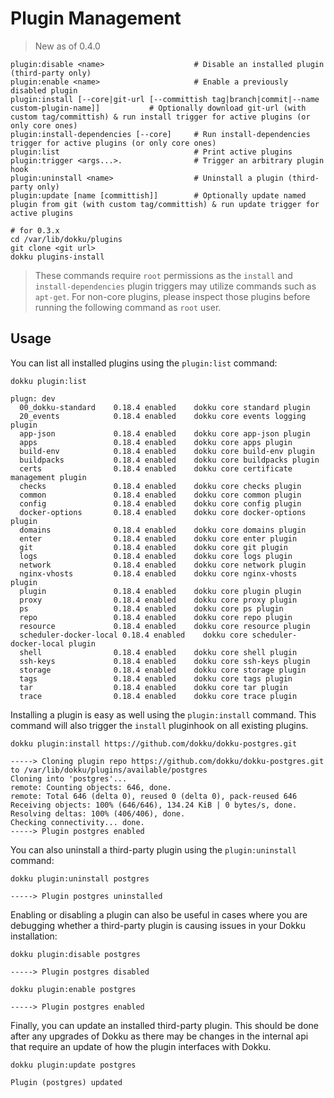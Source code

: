 # Plugin Management

> New as of 0.4.0

```
plugin:disable <name>                    # Disable an installed plugin (third-party only)
plugin:enable <name>                     # Enable a previously disabled plugin
plugin:install [--core|git-url [--committish tag|branch|commit|--name custom-plugin-name]]           # Optionally download git-url (with custom tag/committish) & run install trigger for active plugins (or only core ones)
plugin:install-dependencies [--core]     # Run install-dependencies trigger for active plugins (or only core ones)
plugin:list                              # Print active plugins
plugin:trigger <args...>.                # Trigger an arbitrary plugin hook
plugin:uninstall <name>                  # Uninstall a plugin (third-party only)
plugin:update [name [committish]]        # Optionally update named plugin from git (with custom tag/committish) & run update trigger for active plugins
```

```shell
# for 0.3.x
cd /var/lib/dokku/plugins
git clone <git url>
dokku plugins-install
```

> These commands require `root` permissions as the `install` and `install-dependencies` plugin triggers may utilize commands such as `apt-get`. For non-core plugins, please inspect those plugins before running the following command as `root` user.

## Usage

You can list all installed plugins using the `plugin:list` command:

```shell
dokku plugin:list
```

```
plugn: dev
  00_dokku-standard    0.18.4 enabled    dokku core standard plugin
  20_events            0.18.4 enabled    dokku core events logging plugin
  app-json             0.18.4 enabled    dokku core app-json plugin
  apps                 0.18.4 enabled    dokku core apps plugin
  build-env            0.18.4 enabled    dokku core build-env plugin
  buildpacks           0.18.4 enabled    dokku core buildpacks plugin
  certs                0.18.4 enabled    dokku core certificate management plugin
  checks               0.18.4 enabled    dokku core checks plugin
  common               0.18.4 enabled    dokku core common plugin
  config               0.18.4 enabled    dokku core config plugin
  docker-options       0.18.4 enabled    dokku core docker-options plugin
  domains              0.18.4 enabled    dokku core domains plugin
  enter                0.18.4 enabled    dokku core enter plugin
  git                  0.18.4 enabled    dokku core git plugin
  logs                 0.18.4 enabled    dokku core logs plugin
  network              0.18.4 enabled    dokku core network plugin
  nginx-vhosts         0.18.4 enabled    dokku core nginx-vhosts plugin
  plugin               0.18.4 enabled    dokku core plugin plugin
  proxy                0.18.4 enabled    dokku core proxy plugin
  ps                   0.18.4 enabled    dokku core ps plugin
  repo                 0.18.4 enabled    dokku core repo plugin
  resource             0.18.4 enabled    dokku core resource plugin
  scheduler-docker-local 0.18.4 enabled    dokku core scheduler-docker-local plugin
  shell                0.18.4 enabled    dokku core shell plugin
  ssh-keys             0.18.4 enabled    dokku core ssh-keys plugin
  storage              0.18.4 enabled    dokku core storage plugin
  tags                 0.18.4 enabled    dokku core tags plugin
  tar                  0.18.4 enabled    dokku core tar plugin
  trace                0.18.4 enabled    dokku core trace plugin
```

Installing a plugin is easy as well using the `plugin:install` command. This command will also trigger the `install` pluginhook on all existing plugins.

```shell
dokku plugin:install https://github.com/dokku/dokku-postgres.git
```

```
-----> Cloning plugin repo https://github.com/dokku/dokku-postgres.git to /var/lib/dokku/plugins/available/postgres
Cloning into 'postgres'...
remote: Counting objects: 646, done.
remote: Total 646 (delta 0), reused 0 (delta 0), pack-reused 646
Receiving objects: 100% (646/646), 134.24 KiB | 0 bytes/s, done.
Resolving deltas: 100% (406/406), done.
Checking connectivity... done.
-----> Plugin postgres enabled
```

You can also uninstall a third-party plugin using the `plugin:uninstall` command:

```shell
dokku plugin:uninstall postgres
```

```
-----> Plugin postgres uninstalled
```

Enabling or disabling a plugin can also be useful in cases where you are debugging whether a third-party plugin is causing issues in your Dokku installation:

```shell
dokku plugin:disable postgres
```

```
-----> Plugin postgres disabled
```

```shell
dokku plugin:enable postgres
```

```
-----> Plugin postgres enabled
```

Finally, you can update an installed third-party plugin. This should be done after any upgrades of Dokku as there may be changes in the internal api that require an update of how the plugin interfaces with Dokku.

```shell
dokku plugin:update postgres
```

```
Plugin (postgres) updated
```
